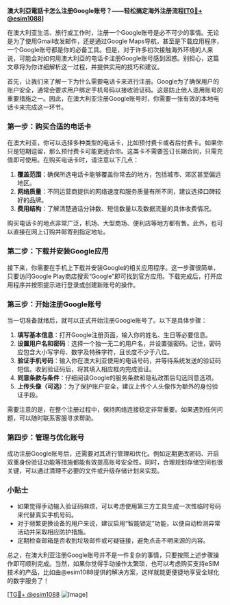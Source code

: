 **澳大利亞電話卡怎么注册Google账号？——轻松搞定海外注册流程[[TG💪+ @esim1088](https://t.me/s/esim1088)]**

在澳大利亚生活、旅行或工作时，注册一个Google账号是必不可少的事情。无论是为了使用Gmail收发邮件，还是通过Google Maps导航，甚至是下载应用程序，一个Google账号都是你的必备工具。但是，对于许多初次接触海外环境的人来说，可能会对如何用澳大利亞的电话卡注册Google账号感到困惑。别担心，这篇文章将为你详细解析这一过程，并提供实用的技巧和建议。

首先，让我们来了解一下为什么需要电话卡来进行注册。Google为了确保用户的账户安全，通常会要求用户绑定手机号码以接收验证码。这是防止他人滥用账号的重要措施之一。因此，在澳大利亚注册Google账号时，你需要一张有效的本地电话卡来完成这一环节。

### 第一步：购买合适的电话卡

在澳大利亚，你可以选择多种类型的电话卡，比如预付费卡或者后付费卡。如果你只是短期逗留，那么预付费卡可能更适合你。这类卡不需要签订长期合同，只需充值即可使用。在购买电话卡时，请注意以下几点：

1. **覆盖范围**：确保所选电话卡能够覆盖你常去的地方，包括城市、郊区甚至偏远地区。
2. **网络质量**：不同运营商提供的网络速度和服务质量有所不同，建议选择口碑较好的品牌。
3. **费用结构**：了解清楚通话分钟数、短信数量以及数据流量的具体收费情况。

购买电话卡的地点非常广泛，机场、大型商场、便利店等地方都有售。此外，也可以直接在网上订购并邮寄到指定地址。

### 第二步：下载并安装Google应用

接下来，你需要在手机上下载并安装Google的相关应用程序。这一步骤很简单，只要访问Google Play商店搜索“Google”即可找到官方应用。下载完成后，打开应用程序并按照提示进行登录或创建新账号的操作。

### 第三步：开始注册Google账号

当一切准备就绪后，就可以正式开始注册Google账号了。以下是具体步骤：

1. **填写基本信息**：打开Google注册页面，输入你的姓名、生日等必要信息。
2. **设置用户名和密码**：选择一个独一无二的用户名，并设置强密码。记住，密码应包含大小写字母、数字及特殊字符，且长度不少于八位。
3. **验证手机号码**：输入你在澳大利亚使用的电话号码，并等待系统发送的验证码短信。收到验证码后，将其填入相应框内完成验证。
4. **同意条款与条件**：仔细阅读Google的服务条款和隐私政策后勾选同意选项。
5. **上传头像（可选）**：为了保护账户安全，建议上传个人头像作为额外的身份验证手段。

需要注意的是，在整个注册过程中，保持网络连接稳定非常重要。如果遇到任何问题，可以随时联系客服寻求帮助。

### 第四步：管理与优化账号

成功注册Google账号后，还需要对其进行管理和优化。例如定期更改密码、开启双重身份验证功能等措施都能有效提高账号安全性。同时，合理规划存储空间也很关键，可以通过清理不必要的文件或升级存储计划来实现。

### 小贴士

- 如果觉得手动输入验证码麻烦，可以考虑使用第三方工具生成一次性临时号码来代替真实手机号码。
- 对于频繁更换设备的用户来说，建议启用“智能锁定”功能，以便自动检测异常活动并采取相应防护措施。
- 定期检查邮箱是否收到垃圾邮件或可疑链接，避免点击不明来源的内容。

总之，在澳大利亚注册Google账号并不是一件复杂的事情，只要按照上述步骤操作即可顺利完成。当然，如果你觉得手动操作太繁琐，也可以考虑购买支持eSIM技术的产品，比如由@esim1088提供的解决方案，这样就能更便捷地享受全球化的数字服务了！

[[TG💪+ @esim1088](https://t.me/s/esim1088) ![Image](https://i.postimg.cc/4NQfJmqS/Snipaste-2025-05-13-00-14-12.png)]